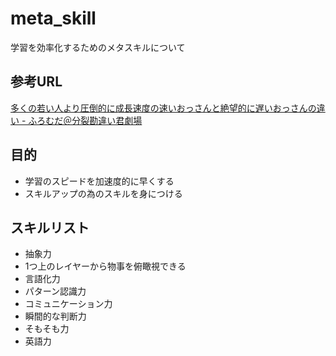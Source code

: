 # meta_skill

学習を効率化するためのメタスキルについて

## 参考URL

[多くの若い人より圧倒的に成長速度の速いおっさんと絶望的に遅いおっさんの違い \- ふろむだ＠分裂勘違い君劇場](https://fromdusktildawn.hatenablog.com/entry/2017/06/15/184452)

## 目的

* 学習のスピードを加速度的に早くする
* スキルアップの為のスキルを身につける

## スキルリスト

* 抽象力
* 1つ上のレイヤーから物事を俯瞰視できる
* 言語化力
* パターン認識力
* コミュニケーション力
* 瞬間的な判断力
* そもそも力
* 英語力
